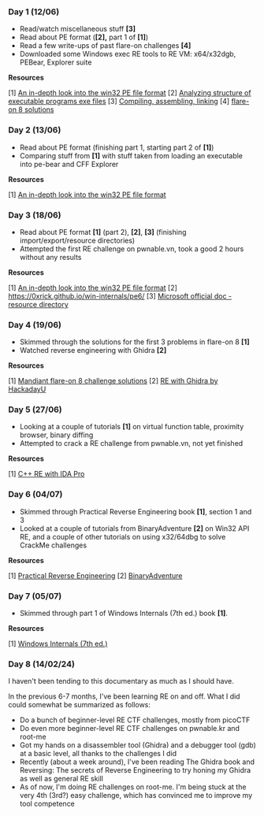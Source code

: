 ### Day 1 (12/06)
- Read/watch miscellaneous stuff **\[3\]**
- Read about PE format (**\[2\],** part 1 of **\[1\]**)
- Read a few write-ups of past flare-on challenges **\[4\]**
- Downloaded some Windows exec RE tools to RE VM: x64/x32dgb, PEBear, Explorer suite

**Resources**

\[1\] [An in-depth look into the win32 PE file format](https://dokumen.tips/download/link/an-in-depth-look-into-the-win32-pe-file-format-matt-pietrek-2002.html)
\[2\] [Analyzing structure of executable programs exe files](https://eshagalawatta.medium.com/analyzing-structure-of-executable-programs-exe-files-821b2d531a4) 
\[3\] [Compiling, assembling, linking](https://www.youtube.com/watch?v=N2y6csonII4)
\[4\] [flare-on 8 solutions](https://www.mandiant.com/resources/blog/flare-on-8-challenge-solutions)

### Day 2 (13/06)
- Read about PE format (finishing part 1, starting part 2 of **\[1\]**)
- Comparing stuff from **\[1\]** with stuff taken from loading an executable into pe-bear and CFF Explorer 

**Resources**

\[1\] [An in-depth look into the win32 PE file format](https://dokumen.tips/download/link/an-in-depth-look-into-the-win32-pe-file-format-matt-pietrek-2002.html)

### Day 3 (18/06)
- Read about PE format **\[1\]** (part 2), **\[2\]**, **\[3\]** (finishing import/export/resource directories)
- Attempted the first RE challenge on pwnable.vn, took a good 2 hours without any results

**Resources**

\[1\] [An in-depth look into the win32 PE file format](https://dokumen.tips/download/link/an-in-depth-look-into-the-win32-pe-file-format-matt-pietrek-2002.html)
\[2\] https://0xrick.github.io/win-internals/pe6/
\[3\] [Microsoft official doc - resource directory](https://learn.microsoft.com/en-us/windows/win32/debug/pe-format#the-rsrc-section)

### Day 4 (19/06)
- Skimmed through the solutions for the first 3 problems in flare-on 8 **\[1\]**
- Watched reverse engineering with Ghidra **\[2\]**

**Resources**

\[1\] [Mandiant flare-on 8 challenge solutions](https://www.mandiant.com/resources/blog/flare-on-8-challenge-solutions)
\[2\] [RE with Ghidra by HackadayU](https://www.youtube.com/watch?v=uyWVztMHWtk&list=PL_tws4AXg7auglkFo6ZRoWGXnWL0FHAEi&index=4)

### Day 5 (27/06)
- Looking at a couple of tutorials **\[1\]** on virtual function table, proximity browser, binary diffing
- Attempted to crack a RE challenge from pwnable.vn, not yet finished

**Resources**

\[1\] [C++ RE with IDA Pro](https://www.youtube.com/watch?v=GEtpznMFsEs&list=PLKwUZp9HwWoDDBPvoapdbJ1rdofowT67z&index=6)

### Day 6 (04/07)
- Skimmed through Practical Reverse Engineering book **\[1\]**, section 1 and 3
- Looked at a couple of tutorials from BinaryAdventure **\[2\]**  on Win32 API RE, and a couple of other tutorials on using x32/64dbg to solve CrackMe challenges

**Resources**

\[1\] [Practical Reverse Engineering](https://www.amazon.com/Practical-Reverse-Engineering-Reversing-Obfuscation/dp/1118787315)
\[2\] [BinaryAdventure](https://www.youtube.com/@BinaryAdventure)

### Day 7 (05/07)
- Skimmed through part 1 of Windows Internals (7th ed.) book **\[1\]**.

**Resources**

\[1\] [Windows Internals (7th ed.)](https://www.amazon.com/Windows-Internals-Part-architecture-management/dp/0735684189)

### Day 8 (14/02/24)
I haven't been tending to this documentary as much as I should have.

In the previous 6-7 months, I've been learning RE on and off. What I did could somewhat be summarized as follows:
- Do a bunch of beginner-level RE CTF challenges, mostly from picoCTF
- Do even more beginner-level RE CTF challenges on pwnable.kr and root-me
- Got my hands on a disassembler tool (Ghidra) and a debugger tool (gdb) at a basic level, all thanks to the challenges I did
- Recently (about a week around), I've been reading The Ghidra book and Reversing: The secrets of Reverse Engineering to try honing my Ghidra as well as general RE skill
- As of now, I'm doing RE challenges on root-me. I'm being stuck at the very 4th (3rd?) easy challenge, which has convinced me to improve my tool competence